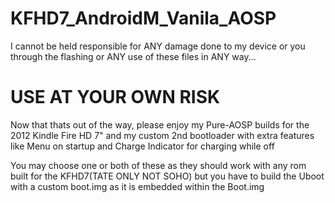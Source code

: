 # KFHD7_AndroidM_Vanila_AOSP
  
 
 I cannot be held responsible for ANY damage done to my device or you
 through the flashing or ANY use of these files in ANY way...
 
# USE AT YOUR OWN RISK
 
 Now that thats out of the way, please enjoy my Pure-AOSP builds for the
 2012 Kindle Fire HD 7" and my custom 2nd bootloader with extra features
 like Menu on startup and Charge Indicator for charging while off
 
 
 You may choose one or both of these as they should work with any rom
 built for the KFHD7(TATE ONLY NOT SOHO) but you have to build the 
 Uboot with a custom boot.img as it is embedded within the Boot.img
 

